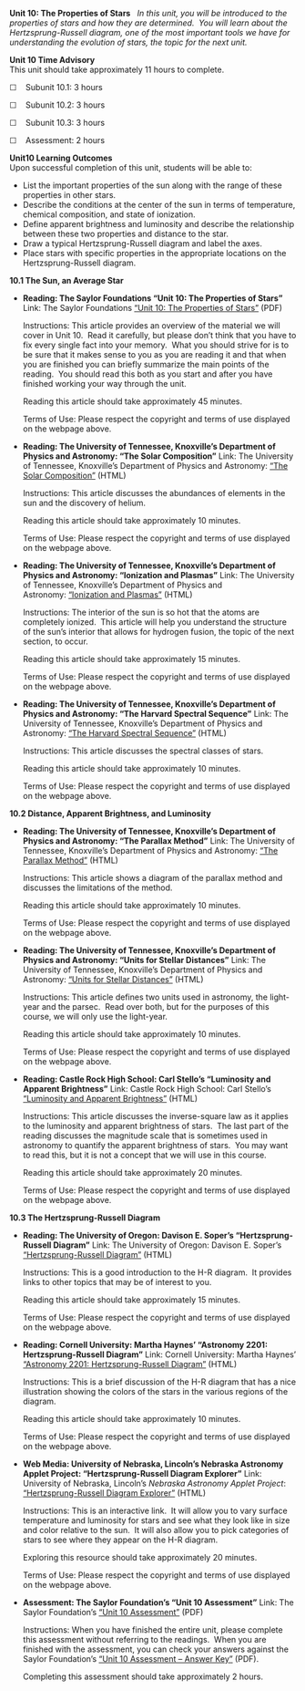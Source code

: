 **Unit 10: The Properties of Stars** <span id="10"></span> 
*In this unit, you will be introduced to the properties of stars and how
they are determined.  You will learn about the Hertzsprung-Russell
diagram, one of the most important tools we have for understanding the
evolution of stars, the topic for the next unit.*

**Unit 10 Time Advisory**  
This unit should take approximately 11 hours to complete.  
  
 ☐    Subunit 10.1: 3 hours  
  
 ☐    Subunit 10.2: 3 hours  
  
 ☐    Subunit 10.3: 3 hours  
  
 ☐    Assessment: 2 hours

**Unit10 Learning Outcomes**  
Upon successful completion of this unit, students will be able to:
-   List the important properties of the sun along with the range of
    these properties in other stars.
-   Describe the conditions at the center of the sun in terms of
    temperature, chemical composition, and state of ionization.
-   Define apparent brightness and luminosity and describe the
    relationship between these two properties and distance to the star.
-   Draw a typical Hertzsprung-Russell diagram and label the axes.
-   Place stars with specific properties in the appropriate locations on
    the Hertzsprung-Russell diagram.

**10.1 The Sun, an Average Star** <span id="10.1"></span> 
-   **Reading: The Saylor Foundations “Unit 10: The Properties of
    Stars”**
    Link: The Saylor Foundations [“Unit 10: The Properties of
    Stars”](https://resources.saylor.org/wwwresources/archived/site/wp-content/uploads/2012/10/ASTR101-Unit-10-Reading.pdf)
    (PDF)  
      
     Instructions: This article provides an overview of the material we
    will cover in Unit 10.  Read it carefully, but please don’t think
    that you have to fix every single fact into your memory.  What you
    should strive for is to be sure that it makes sense to you as you
    are reading it and that when you are finished you can briefly
    summarize the main points of the reading.  You should read this both
    as you start and after you have finished working your way through
    the unit.  
      
     Reading this article should take approximately 45 minutes.  
      
     Terms of Use: Please respect the copyright and terms of use
    displayed on the webpage above.

-   **Reading: The University of Tennessee, Knoxville’s Department of
    Physics and Astronomy: “The Solar Composition”**
    Link: The University of Tennessee, Knoxville’s Department of Physics
    and Astronomy: [“The Solar
    Composition”](http://csep10.phys.utk.edu/astr162/lect/sun/composition.html)
    (HTML)  
      
     Instructions: This article discusses the abundances of elements in
    the sun and the discovery of helium.  
      
     Reading this article should take approximately 10 minutes.  
      
     Terms of Use: Please respect the copyright and terms of use
    displayed on the webpage above.

-   **Reading: The University of Tennessee, Knoxville’s Department of
    Physics and Astronomy: “Ionization and Plasmas”**
    Link: The University of Tennessee, Knoxville’s Department of Physics
    and Astronomy: [“Ionization and
    Plasmas”](http://csep10.phys.utk.edu/astr162/lect/light/ionization.html)
    (HTML)  
      
     Instructions: The interior of the sun is so hot that the atoms are
    completely ionized.  This article will help you understand the
    structure of the sun’s interior that allows for hydrogen fusion, the
    topic of the next section, to occur.  
      
     Reading this article should take approximately 15 minutes.  
      
     Terms of Use: Please respect the copyright and terms of use
    displayed on the webpage above.

-   **Reading: The University of Tennessee, Knoxville’s Department of
    Physics and Astronomy: “The Harvard Spectral Sequence”**
    Link: The University of Tennessee, Knoxville’s Department of Physics
    and Astronomy: [“The Harvard Spectral
    Sequence”](http://csep10.phys.utk.edu/astr162/lect/stars/harvard.html)
    (HTML)  
      
     Instructions: This article discusses the spectral classes of
    stars.  
      
     Reading this article should take approximately 10 minutes.  
      
     Terms of Use: Please respect the copyright and terms of use
    displayed on the webpage above.

**10.2 Distance, Apparent Brightness, and Luminosity** <span
id="10.2"></span> 
-   **Reading: The University of Tennessee, Knoxville’s Department of
    Physics and Astronomy: “The Parallax Method”**
    Link: The University of Tennessee, Knoxville’s Department of Physics
    and Astronomy: [“The Parallax
    Method”](http://csep10.phys.utk.edu/astr162/lect/distances/parallax.html)
    (HTML)  
      
     Instructions: This article shows a diagram of the parallax method
    and discusses the limitations of the method.  
      
     Reading this article should take approximately 10 minutes.  
      
     Terms of Use: Please respect the copyright and terms of use
    displayed on the webpage above.

-   **Reading: The University of Tennessee, Knoxville’s Department of
    Physics and Astronomy: “Units for Stellar Distances”**
    Link: The University of Tennessee, Knoxville’s Department of Physics
    and Astronomy: [“Units for Stellar
    Distances”](http://csep10.phys.utk.edu/astr162/lect/distances/units.html)
    (HTML)  
      
     Instructions: This article defines two units used in astronomy, the
    light-year and the parsec.  Read over both, but for the purposes of
    this course, we will only use the light-year.  
      
     Reading this article should take approximately 10 minutes.  
      
     Terms of Use: Please respect the copyright and terms of use
    displayed on the webpage above.

-   **Reading: Castle Rock High School: Carl Stello’s “Luminosity and
    Apparent Brightness”**
    Link: Castle Rock High School: Carl Stello’s [“Luminosity and
    Apparent
    Brightness”](http://www.castlerock.wednet.edu/HS/stello/Astronomy/TEXT/CHAISSON/BG310/HTML/BG31002.htm)
    (HTML)  
      
     Instructions: This article discusses the inverse-square law as it
    applies to the luminosity and apparent brightness of stars.  The
    last part of the reading discusses the magnitude scale that is
    sometimes used in astronomy to quantify the apparent brightness of
    stars.  You may want to read this, but it is not a concept that we
    will use in this course.  
      
     Reading this article should take approximately 20 minutes.  
      
     Terms of Use: Please respect the copyright and terms of use
    displayed on the webpage above.

**10.3 The Hertzsprung-Russell Diagram** <span id="10.3"></span> 
-   **Reading: The University of Oregon: Davison E. Soper’s
    “Hertzsprung-Russell Diagram”**
    Link: The University of Oregon: Davison E. Soper’s
    [“Hertzsprung-Russell
    Diagram”](http://zebu.uoregon.edu/~soper/Stars/hrdiagram.html)
    (HTML)  
      
     Instructions: This is a good introduction to the H-R diagram.  It
    provides links to other topics that may be of interest to you.  
      
     Reading this article should take approximately 15 minutes.  
      
     Terms of Use: Please respect the copyright and terms of use
    displayed on the webpage above.

-   **Reading: Cornell University: Martha Haynes’ “Astronomy 2201:
    Hertzsprung-Russell Diagram”**
    Link: Cornell University: Martha Haynes’ [“Astronomy 2201:
    Hertzsprung-Russell
    Diagram”](http://www.astro.cornell.edu/academics/courses/astro201/hr_diagram.htm)
    (HTML)  
      
     Instructions: This is a brief discussion of the H-R diagram that
    has a nice illustration showing the colors of the stars in the
    various regions of the diagram.  
      
     Reading this article should take approximately 10 minutes.  
      
     Terms of Use: Please respect the copyright and terms of use
    displayed on the webpage above.

-   **Web Media: University of Nebraska, Lincoln’s Nebraska Astronomy
    Applet Project: “Hertzsprung-Russell Diagram Explorer”**
    Link: University of Nebraska, Lincoln’s *Nebraska Astronomy Applet
    Project*: [“Hertzsprung-Russell Diagram
    Explorer”](http://astro.unl.edu/naap/hr/animations/hr.html) (HTML)  
      
     Instructions: This is an interactive link.  It will allow you to
    vary surface temperature and luminosity for stars and see what they
    look like in size and color relative to the sun.  It will also allow
    you to pick categories of stars to see where they appear on the H-R
    diagram.  
      
     Exploring this resource should take approximately 20 minutes.  
      
     Terms of Use: Please respect the copyright and terms of use
    displayed on the webpage above.

-   **Assessment: The Saylor Foundation’s “Unit 10 Assessment”**
    Link: The Saylor Foundation’s [“Unit 10
    Assessment”](https://resources.saylor.org/wwwresources/archived/site/wp-content/uploads/2012/10/ASTR101-Unit-10-Assessment.FINAL_.pdf) (PDF)  
      
     Instructions: When you have finished the entire unit, please
    complete this assessment without referring to the readings.  When
    you are finished with the assessment, you can check your answers
    against the Saylor Foundation’s [“Unit 10 Assessment – Answer
    Key”](https://resources.saylor.org/wwwresources/archived/site/wp-content/uploads/2012/10/ASTR101-Unit-10-Answer-Key.FINAL_.pdf) (PDF).  
      
     Completing this assessment should take approximately 2 hours.


